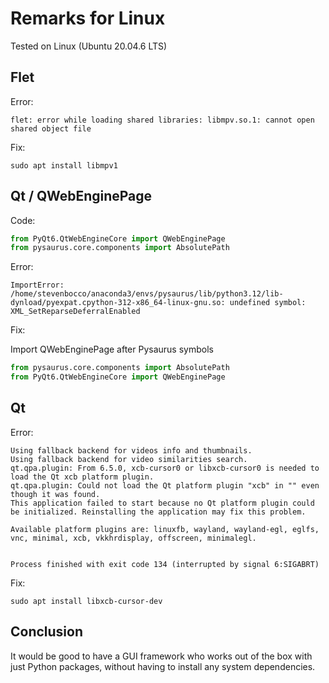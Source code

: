 # Remarks for Linux

Tested on Linux (Ubuntu 20.04.6 LTS)

## Flet

Error:
```
flet: error while loading shared libraries: libmpv.so.1: cannot open shared object file
```
Fix:
```
sudo apt install libmpv1
```

## Qt / QWebEnginePage

Code:
```python
from PyQt6.QtWebEngineCore import QWebEnginePage
from pysaurus.core.components import AbsolutePath
```
Error:
```
ImportError: /home/stevenbocco/anaconda3/envs/pysaurus/lib/python3.12/lib-dynload/pyexpat.cpython-312-x86_64-linux-gnu.so: undefined symbol: XML_SetReparseDeferralEnabled
```
Fix:

Import QWebEnginePage after Pysaurus symbols

```python
from pysaurus.core.components import AbsolutePath
from PyQt6.QtWebEngineCore import QWebEnginePage
```

## Qt

Error:
```
Using fallback backend for videos info and thumbnails.
Using fallback backend for video similarities search.
qt.qpa.plugin: From 6.5.0, xcb-cursor0 or libxcb-cursor0 is needed to load the Qt xcb platform plugin.
qt.qpa.plugin: Could not load the Qt platform plugin "xcb" in "" even though it was found.
This application failed to start because no Qt platform plugin could be initialized. Reinstalling the application may fix this problem.

Available platform plugins are: linuxfb, wayland, wayland-egl, eglfs, vnc, minimal, xcb, vkkhrdisplay, offscreen, minimalegl.


Process finished with exit code 134 (interrupted by signal 6:SIGABRT)
```
Fix:
```
sudo apt install libxcb-cursor-dev
```

## Conclusion

It would be good to have a GUI framework who works out of the box with just Python packages,
without having to install any system dependencies.

